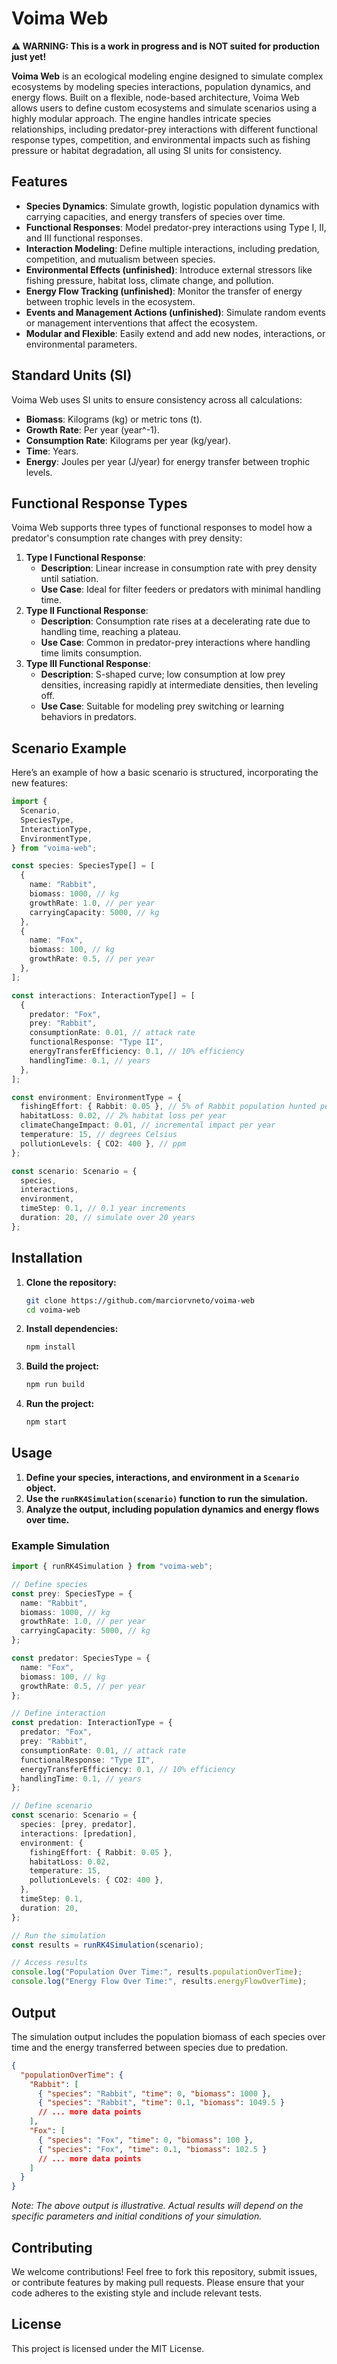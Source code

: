 # **Voima Web**

**⚠️ WARNING: This is a work in progress and is NOT suited for production just yet!**

**Voima Web** is an ecological modeling engine designed to simulate complex ecosystems by modeling species interactions, population dynamics, and energy flows. Built on a flexible, node-based architecture, Voima Web allows users to define custom ecosystems and simulate scenarios using a highly modular approach. The engine handles intricate species relationships, including predator-prey interactions with different functional response types, competition, and environmental impacts such as fishing pressure or habitat degradation, all using SI units for consistency.

## **Features**

- **Species Dynamics**: Simulate growth, logistic population dynamics with carrying capacities, and energy transfers of species over time.
- **Functional Responses**: Model predator-prey interactions using Type I, II, and III functional responses.
- **Interaction Modeling**: Define multiple interactions, including predation, competition, and mutualism between species.
- **Environmental Effects (unfinished)**: Introduce external stressors like fishing pressure, habitat loss, climate change, and pollution.
- **Energy Flow Tracking (unfinished)**: Monitor the transfer of energy between trophic levels in the ecosystem.
- **Events and Management Actions (unfinished)**: Simulate random events or management interventions that affect the ecosystem.
- **Modular and Flexible**: Easily extend and add new nodes, interactions, or environmental parameters.

## **Standard Units (SI)**

Voima Web uses SI units to ensure consistency across all calculations:

- **Biomass**: Kilograms (kg) or metric tons (t).
- **Growth Rate**: Per year (year^-1).
- **Consumption Rate**: Kilograms per year (kg/year).
- **Time**: Years.
- **Energy**: Joules per year (J/year) for energy transfer between trophic levels.

## **Functional Response Types**

Voima Web supports three types of functional responses to model how a predator's consumption rate changes with prey density:

1. **Type I Functional Response**:
   - **Description**: Linear increase in consumption rate with prey density until satiation.
   - **Use Case**: Ideal for filter feeders or predators with minimal handling time.
2. **Type II Functional Response**:
   - **Description**: Consumption rate rises at a decelerating rate due to handling time, reaching a plateau.
   - **Use Case**: Common in predator-prey interactions where handling time limits consumption.
3. **Type III Functional Response**:
   - **Description**: S-shaped curve; low consumption at low prey densities, increasing rapidly at intermediate densities, then leveling off.
   - **Use Case**: Suitable for modeling prey switching or learning behaviors in predators.

## **Scenario Example**

Here’s an example of how a basic scenario is structured, incorporating the new features:

```typescript
import {
  Scenario,
  SpeciesType,
  InteractionType,
  EnvironmentType,
} from "voima-web";

const species: SpeciesType[] = [
  {
    name: "Rabbit",
    biomass: 1000, // kg
    growthRate: 1.0, // per year
    carryingCapacity: 5000, // kg
  },
  {
    name: "Fox",
    biomass: 100, // kg
    growthRate: 0.5, // per year
  },
];

const interactions: InteractionType[] = [
  {
    predator: "Fox",
    prey: "Rabbit",
    consumptionRate: 0.01, // attack rate
    functionalResponse: "Type II",
    energyTransferEfficiency: 0.1, // 10% efficiency
    handlingTime: 0.1, // years
  },
];

const environment: EnvironmentType = {
  fishingEffort: { Rabbit: 0.05 }, // 5% of Rabbit population hunted per year
  habitatLoss: 0.02, // 2% habitat loss per year
  climateChangeImpact: 0.01, // incremental impact per year
  temperature: 15, // degrees Celsius
  pollutionLevels: { CO2: 400 }, // ppm
};

const scenario: Scenario = {
  species,
  interactions,
  environment,
  timeStep: 0.1, // 0.1 year increments
  duration: 20, // simulate over 20 years
};
```

## **Installation**

1. **Clone the repository:**

   ```bash
   git clone https://github.com/marciorvneto/voima-web
   cd voima-web
   ```

2. **Install dependencies:**

   ```bash
   npm install
   ```

3. **Build the project:**

   ```bash
   npm run build
   ```

4. **Run the project:**

   ```bash
   npm start
   ```

## **Usage**

1. **Define your species, interactions, and environment in a `Scenario` object.**
2. **Use the `runRK4Simulation(scenario)` function to run the simulation.**
3. **Analyze the output, including population dynamics and energy flows over time.**

### **Example Simulation**

```typescript
import { runRK4Simulation } from "voima-web";

// Define species
const prey: SpeciesType = {
  name: "Rabbit",
  biomass: 1000, // kg
  growthRate: 1.0, // per year
  carryingCapacity: 5000, // kg
};

const predator: SpeciesType = {
  name: "Fox",
  biomass: 100, // kg
  growthRate: 0.5, // per year
};

// Define interaction
const predation: InteractionType = {
  predator: "Fox",
  prey: "Rabbit",
  consumptionRate: 0.01, // attack rate
  functionalResponse: "Type II",
  energyTransferEfficiency: 0.1, // 10% efficiency
  handlingTime: 0.1, // years
};

// Define scenario
const scenario: Scenario = {
  species: [prey, predator],
  interactions: [predation],
  environment: {
    fishingEffort: { Rabbit: 0.05 },
    habitatLoss: 0.02,
    temperature: 15,
    pollutionLevels: { CO2: 400 },
  },
  timeStep: 0.1,
  duration: 20,
};

// Run the simulation
const results = runRK4Simulation(scenario);

// Access results
console.log("Population Over Time:", results.populationOverTime);
console.log("Energy Flow Over Time:", results.energyFlowOverTime);
```

## **Output**

The simulation output includes the population biomass of each species over time and the energy transferred between species due to predation.

```json
{
  "populationOverTime": {
    "Rabbit": [
      { "species": "Rabbit", "time": 0, "biomass": 1000 },
      { "species": "Rabbit", "time": 0.1, "biomass": 1049.5 }
      // ... more data points
    ],
    "Fox": [
      { "species": "Fox", "time": 0, "biomass": 100 },
      { "species": "Fox", "time": 0.1, "biomass": 102.5 }
      // ... more data points
    ]
  }
}
```

_Note: The above output is illustrative. Actual results will depend on the specific parameters and initial conditions of your simulation._

## **Contributing**

We welcome contributions! Feel free to fork this repository, submit issues, or contribute features by making pull requests. Please ensure that your code adheres to the existing style and include relevant tests.

## **License**

This project is licensed under the MIT License.
